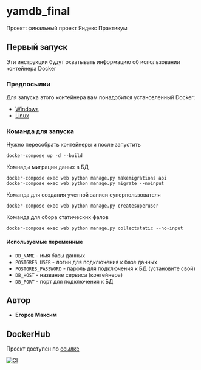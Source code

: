 # yamdb_final

Проект: финальный проект Яндекс Практикум

## Первый запуск

Эти инструкции будут охватывать информацию об использовании контейнера Docker

### Предпосылки

Для запуска этого контейнера вам понадобится установленный Docker:

* [Windows](https://docs.docker.com/windows/started)
* [Linux](https://docs.docker.com/linux/started/)

### Команда для запуска

Нужно пересобрать контейнеры и после запустить

```shell
docker-compose up -d --build
```

Комнады миграции даных в БД

```shell
docker-compose exec web python manage.py makemigrations api
docker-compose exec web python manage.py migrate --noinput
```

Команда для создания учетной записи суперпользователя

```shell
docker-compose exec web python manage.py createsuperuser
```

Команда для сбора статических фалов

```shell
docker-compose exec web python manage.py collectstatic --no-input
```

#### Используемые переменные

* `DB_NAME` - имя базы данных
* `POSTGRES_USER` - логин для подключения к базе данных
* `POSTGRES_PASSWORD` - пароль для подключения к БД (установите свой)
* `DB_HOST` - название сервиса (контейнера)
* `DB_PORT` - порт для подключения к БД

## Автор

* **Егоров Максим**

## DockerHub

Проект доступен по [ссылке](http://217.28.229.247/api/v1)

[![CI](https://github.com/n18qpc/yamdb_final/actions/workflows/yamdb_workflow.yml/badge.svg?branch=master)](https://github.com/n18qpc/yamdb_final/actions/workflows/yamdb_workflow.yml)
